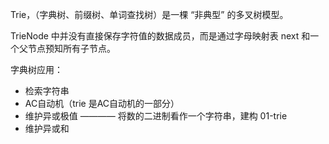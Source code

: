 Trie，（字典树、前缀树、单词查找树）是一棵 “非典型” 的多叉树模型。

TrieNode 中并没有直接保存字符值的数据成员，而是通过字母映射表 next 和一个父节点预知所有子节点。



字典树应用：

- 检索字符串
- AC自动机（trie 是AC自动机的一部分）
- 维护异或极值 ———— 将数的二进制看作一个字符串，建构 01-trie
- 维护异或和
